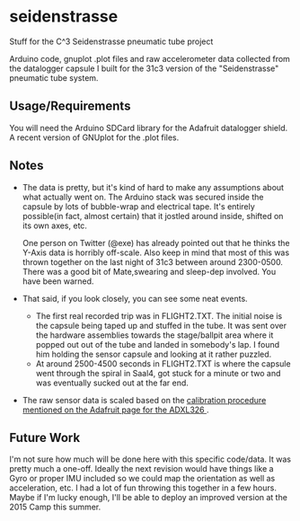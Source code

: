 seidenstrasse
=============

Stuff for the C^3 Seidenstrasse pneumatic tube project

Arduino code, gnuplot .plot files and raw accelerometer data collected from the datalogger capsule
I built for the 31c3 version of the "Seidenstrasse" pneumatic tube system.

## Usage/Requirements

You will need the Arduino SDCard library for the Adafruit datalogger shield.
A recent version of GNUplot for the .plot files.

## Notes

 * The data is pretty, but it's kind of hard to make any assumptions about what actually went on.
   The Arduino stack was secured inside the capsule by lots of bubble-wrap and electrical tape. 
   It's entirely possible(in fact, almost certain) that it jostled around inside, shifted on its own axes, etc. 

   One person on Twitter (@exe) has already pointed out that he thinks the Y-Axis data is horribly off-scale.
   Also keep in mind that most of this was thrown together on the last night of 31c3 between around 2300-0500. 
   There was a good bit of Mate,swearing and sleep-dep involved. You have been warned. 
 
   
  * That said, if you look closely, you can see some neat events. 
    * The first real recorded trip was in FLIGHT2.TXT. The initial noise is the capsule being taped up and stuffed in the tube. It was sent over the hardware assemblies towards the stage/ballpit area where it popped out out of the tube and landed in somebody's lap. I found him holding the sensor capsule and looking at it rather puzzled. 
    * At around 2500-4500 seconds in FLIGHT2.TXT is where the capsule went through the spiral in Saal4, got stuck for a minute or two and was eventually sucked out at the far end. 
    
  * The raw sensor data is scaled based on the [calibration procedure mentioned on the Adafruit page for the ADXL326 ](https://learn.adafruit.com/adafruit-analog-accelerometer-breakouts/programming).

## Future Work
   I'm not sure how much will be done here with this specific code/data. It was pretty much a one-off. Ideally
   the next revision would have things like a Gyro or proper IMU included so we could map the orientation as well as acceleration, etc.  I had a lot of fun throwing this together in a few hours. Maybe if I'm lucky enough, I'll be able to deploy an improved version at the 2015 Camp this summer.  
   
